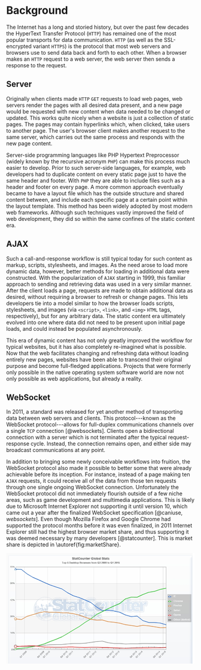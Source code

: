 # Background

The Internet has a long and storied history, but over the past few decades the HyperText Transfer Protocol (`HTTP`) has remained one of the most popular transports for data communication.
`HTTP` (as well as the SSL-encrypted variant `HTTPS`) is the protocol that most web servers and browsers use to send data back and forth to each other.
When a browser makes an `HTTP` request to a web server, the web server then sends a response to the request.


## Server

Originally when clients made `HTTP` `GET` requests to load web pages, web servers render the pages with all desired data present, and a new page would be requested with new content when data needed to be changed or updated.
This works quite nicely when a website is just a collection of static pages.
The pages may contain hyperlinks which, when clicked, take users to another page.
The user's browser client makes another request to the same server, which carries out the same process and responds with the new page content.

Server-side programming languages like PHP Hypertext Preprocessor (widely known by the recursive acronym `PHP`) can make this process much easier to develop.
Prior to such server-side languages, for example, web developers had to duplicate content on every static page just to have the same header and footer.
With `PHP` they are able to include files such as a header and footer on every page.
A more common approach eventually became to have a layout file which has the outside structure and shared content between, and include each specific page at a certain point within the layout template.
This method has been widely adopted by most modern web frameworks.
Although such techniques vastly improved the field of web development, they did so within the same confines of the static content era.


## AJAX

Such a call-and-response workflow is still typical today for such content as markup, scripts, stylesheets, and images.
As the need arose to load more dynamic data, however, better methods for loading in additional data were constructed.
With the popularization of `AJAX` starting in 1999, this familiar approach to sending and retrieving data was used in a very similar manner.
After the client loads a page, requests are made to obtain additional data as desired, without requiring a browser to refresh or change pages.
This lets developers tie into a model similar to how the browser loads scripts, stylesheets, and images (via `<script>`, `<link>`, and `<img>` `HTML` tags, respectively), but for any arbitrary data.
The static content era ultimately evolved into one where data did not need to be present upon initial page loads, and could instead be populated asynchronously.

This era of dynamic content has not only greatly improved the workflow for typical websites, but it has also completely re-imagined what is possible.
Now that the web facilitates changing and refreshing data without loading entirely new pages, websites have been able to transcend their original purpose and become full-fledged applications.
Projects that were formerly only possible in the native operating system software world are now not only possible as web applications, but already a reality.


## WebSocket

In 2011, a standard was released for yet another method of transporting data between web servers and clients.
This protocol---known as the WebSocket protocol---allows for full-duplex communications channels over a single `TCP` connection [@websockets].
Clients open a bidirectional connection with a server which is not terminated after the typical request-response cycle.
Instead, the connection remains open, and either side may broadcast communications at any point.

In addition to bringing some newly conceivable workflows into fruition, the WebSocket protocol also made it possible to better some that were already achievable before its inception.
For instance, instead of a page making ten `AJAX` requests, it could receive all of the data from those ten requests through one single ongoing WebSocket connection.
Unfortunately the WebSocket protocol did not immediately flourish outside of a few niche areas, such as game development and multimedia applications.
This is likely due to Microsoft Internet Explorer not supporting it until version 10, which came out a year after the finalized WebSocket specification [@caniuse, *websockets*].
Even though Mozilla Firefox and Google Chrome had supported the protocol months before it was even finalized, in 2011 Internet Explorer still had the highest browser market share, and thus supporting it was deemed necessary by many developers [@statcounter].
This is market share is depicted in \autoref{fig:marketShare}.

![Desktop browser market share, Q3 2008 to Q1 2015. \label{fig:marketShare}](images/StatCounter-browser-ww-quarterly-20083-20151.jpg "desktop browser market share")
